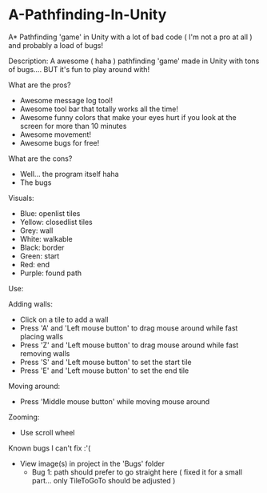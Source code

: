 # A-Pathfinding-In-Unity
A* Pathfinding 'game' in Unity with a lot of bad code ( I'm not a pro at all ) and probably a load of bugs!

Description:
A awesome ( haha ) pathfinding 'game' made in Unity with tons of bugs.... BUT it's fun to play around with!

What are the pros?
- Awesome message log tool!
- Awesome tool bar that totally works all the time!
- Awesome funny colors that make your eyes hurt if you look at the screen for more than 10 minutes
- Awesome movement!
- Awesome bugs for free!

What are the cons?
- Well... the program itself haha
- The bugs

Visuals:
- Blue: openlist tiles
- Yellow: closedlist tiles
- Grey: wall
- White: walkable
- Black: border
- Green: start
- Red: end
- Purple: found path

Use:

Adding walls:
- Click on a tile to add a wall
- Press 'A' and 'Left mouse button' to drag mouse around while fast placing walls
- Press 'Z' and 'Left mouse button' to drag mouse around while fast removing walls
- Press 'S' and 'Left mouse button' to set the start tile
- Press 'E' and 'Left mouse button' to set the end tile

Moving around:
- Press 'Middle mouse button' while moving mouse around

Zooming:
- Use scroll wheel

Known bugs I can't fix :'(
- View image(s) in project in the 'Bugs' folder
  - Bug 1: path should prefer to go straight here ( fixed it for a small part... only TileToGoTo should be adjusted )
   

